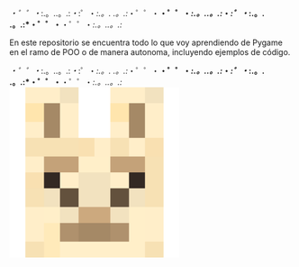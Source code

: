 
*・゜゜・*:.。..。.:*・*:゜・*:.。. .。.:*・゜゜・**・゜゜・*:.。..。.:*・*:゜・*:.。. .。.:*・゜゜・**・゜゜・*:.。..。.:*


En este repositorio se encuentra todo lo que voy aprendiendo de Pygame en el ramo de POO o de manera autonoma, incluyendo ejemplos de código.

*・゜゜・*:.。..。.:*・*:゜・*:.。. .。.:*・゜゜・**・゜゜・*:.。..。.:*・*:゜・*:.。. .。.:*・゜゜・**・゜゜・*:.。..。.:*
<img src="./Images/Logo.png" style="max-width: 60%;"/>


